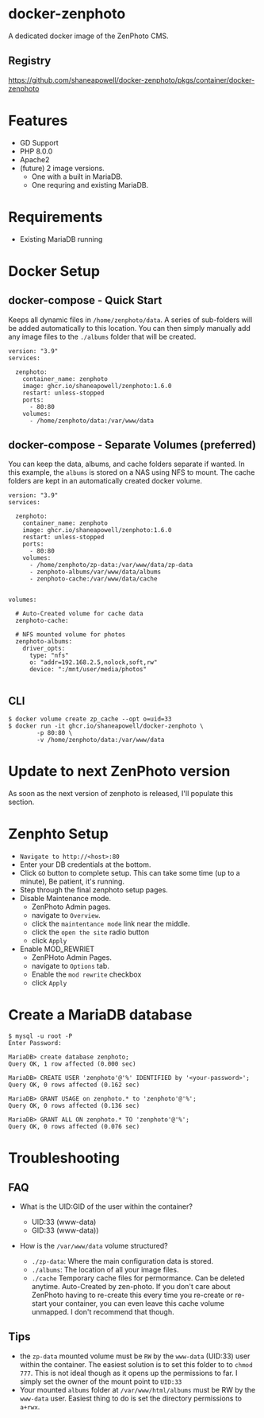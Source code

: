 # docker-zenphoto
A dedicated docker image of the ZenPhoto CMS.

## Registry
https://github.com/shaneapowell/docker-zenphoto/pkgs/container/docker-zenphoto

# Features
- GD Support
- PHP 8.0.0
- Apache2
- (future) 2 image versions.
  - One with a built in MariaDB.
  - One requring and existing MariaDB.

# Requirements
- Existing MariaDB running

# Docker Setup

## docker-compose - Quick Start
Keeps all dynamic files in `/home/zenphoto/data`.  A series of sub-folders will be added automatically to this location.  You can then simply manually add any image files to the `./albums` folder that will be created.
```
version: "3.9"
services:

  zenphoto:
    container_name: zenphoto
    image: ghcr.io/shaneapowell/zenphoto:1.6.0
    restart: unless-stopped
    ports:
      - 80:80
    volumes:
      - /home/zenphoto/data:/var/www/data

```

## docker-compose - Separate Volumes (preferred)
You can keep the data, albums, and cache folders separate if wanted.  In this example, the `albums` is stored on a NAS using NFS to mount.  The cache folders are kept in an automatically created docker volume.
```
version: "3.9"
services:

  zenphoto:
    container_name: zenphoto
    image: ghcr.io/shaneapowell/zenphoto:1.6.0
    restart: unless-stopped
    ports:
      - 80:80
    volumes:
      - /home/zenphoto/zp-data:/var/www/data/zp-data
      - zenphoto-albums/var/www/data/albums
      - zenphoto-cache:/var/www/data/cache


volumes:

  # Auto-Created volume for cache data
  zenphoto-cache:

  # NFS mounted volume for photos
  zenphoto-albums:
    driver_opts:
      type: "nfs"
      o: "addr=192.168.2.5,nolock,soft,rw"
      device: ":/mnt/user/media/photos"


```

## CLI
```
$ docker volume create zp_cache --opt o=uid=33
$ docker run -it ghcr.io/shaneapowell/docker-zenphoto \
        -p 80:80 \
        -v /home/zenphoto/data:/var/www/data
```


# Update to next ZenPhoto version
As soon as the next version of zenphoto is released, I'll populate this section.


# Zenphto Setup
- `Navigate to http://<host>:80`
- Enter your DB credentials at the bottom.
- Click `GO` button to complete setup. This can take some time (up to a minute),  Be patient, it's running.
- Step through the final zenphoto setup pages.
- Disable Maintenance mode.
  - ZenPhoto Admin pages.
  - navigate to `Overview`.
  - click the `maintentance mode` link near the middle.
  - click the `open the site` radio button
  - click `Apply`
- Enable MOD_REWRIET
  - ZenPHoto Admin Pages.
  - navigate to `Options` tab.
  - Enable the `mod rewrite` checkbox
  - click `Apply`


# Create a MariaDB database
```
$ mysql -u root -P
Enter Password:

MariaDB> create database zenphoto;
Query OK, 1 row affected (0.000 sec)

MariaDB> CREATE USER 'zenphoto'@'%' IDENTIFIED by '<your-password>';
Query OK, 0 rows affected (0.162 sec)

MariaDB> GRANT USAGE on zenphoto.* to 'zenphoto'@'%';
Query OK, 0 rows affected (0.136 sec)

MariaDB> GRANT ALL ON zenphoto.* TO 'zenphoto'@'%';
Query OK, 0 rows affected (0.076 sec)

```

# Troubleshooting
## FAQ
- What is the UID:GID of the user within the container?
  - UID:33 (www-data)
  - GID:33 (www-data))

- How is the `/var/www/data` volume structured?
  - `./zp-data`: Where the main configuration data is stored.
  - `./albums`: The location of all your image files.
  - `./cache` Temporary cache files for permormance. Can be deleted anytime. Auto-Created by zen-photo.  If you don't care about ZenPhoto having to re-create this every time you re-create or re-start your container, you can even leave this cache volume unmapped.  I don't recommend that though.

## Tips
- the `zp-data` mounted volume must be `RW` by the `www-data` (UID:33) user within the container.   The easiest solution is to set this folder to to `chmod 777`. This is not ideal though as it opens up the permissions to far.  I simply set the owner of the mount point to `UID:33`
- Your mounted `albums` folder at `/var/www/html/albums` must be RW by the `www-data` user.  Easiest thing to do is set the directory permissions to `a+rwx`.

